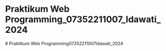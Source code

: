 # Praktikum Web Programming_07352211007_Idawati_2024
#   P r a k t i k u m   W e b   P r o g r a m m i n g _ 0 7 3 5 2 2 1 1 0 0 7 _ I d a w a t i _ 2 0 2 4  
 